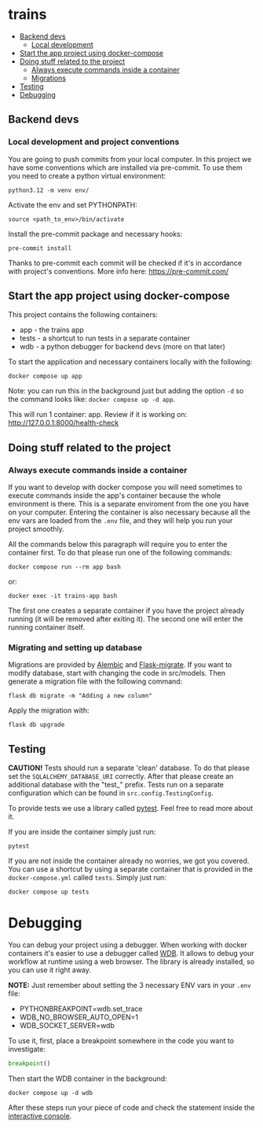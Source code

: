 # trains

* [Backend devs](#backend-devs)
  * [Local development](#local-development-and-project-conventions)
* [Start the app project using docker-compose](#start-the-app-project-using-docker-compose)
* [Doing stuff related to the project](#doing-stuff-related-to-the-project)
  * [Always execute commands inside a container](#always-execute-commands-inside-a-container)
  * [Migrations](#migrating-and-setting-up-database)
* [Testing](#testing)
* [Debugging](#debugging)


## Backend devs
### Local development and project conventions
You are going to push commits from your local computer.
In this project we have some conventions which are installed via pre-commit.
To use them you need to create a python virtual environment:
```shell
python3.12 -m venv env/
```

Activate the env and set PYTHONPATH:
```shell
source <path_to_env>/bin/activate
```

Install the pre-commit package and necessary hooks:
```shell
pre-commit install
```

Thanks to pre-commit each commit will be checked if it's in accordance with
project's conventions. More info here: https://pre-commit.com/


## Start the app project using docker-compose
This project contains the following containers:
- app - the trains app
- tests - a shortcut to run tests in a separate container
- wdb - a python debugger for backend devs (more on that later)

To start the application and necessary containers locally with the following:
```shell
docker compose up app
```
Note: you can run this in the background just but adding the option `-d` so the command looks like:
`docker compose up -d app`.

This will run 1 container: app. Review if it is working on:
http://127.0.0.1:8000/health-check


## Doing stuff related to the project
### Always execute commands inside a container
If you want to develop with docker compose you will need sometimes to execute commands
inside the app's container because the whole environment is there. This is a separate enviroment from the
one you have on your computer. Entering the container is also necessary because all the env vars are loaded
from the `.env` file, and they will help you run your project smoothly.

All the commands below this paragraph will require you to enter the container first. To do that
please run one of the following commands:
```shell
docker compose run --rm app bash
```
or:
```shell
docker exec -it trains-app bash
```

The first one creates a separate container if you have the project already running (it will be removed after
exiting it). The second one will enter the running container itself.

### Migrating and setting up database
Migrations are provided by [Alembic](https://alembic.sqlalchemy.org/en/latest/) and
[Flask-migrate](https://flask-migrate.readthedocs.io/en/latest/). If you want to modify database,
start with changing the code in src/models. Then generate a migration file with the following command:
```shell
flask db migrate -m "Adding a new column"
```

Apply the migration with:
```shell
flask db upgrade
```

## Testing
**CAUTION!** Tests should run a separate 'clean' database. To do that please set the
`SQLALCHEMY_DATABASE_URI` correctly. After that please create an additional database with the "test_" prefix.
Tests run on a separate configuration which can be found in `src.config.TestingConfig`.

To provide tests we use a library called [pytest](https://docs.pytest.org/en/8.0.x/). Feel free to read more about it.

If you are inside the container simply just run:
```shell
pytest
```
If you are not inside the container already no worries, we got you covered. You can use a shortcut by using a separate
container that is provided in the `docker-compose.yml` called `tests`. Simply just run:
```shell
docker compose up tests
```

# Debugging
You can debug your project using a debugger. When working with docker containers it's easier to use
a debugger called [WDB](https://github.com/Kozea/wdb). It allows to debug your workflow at runtime
using a web browser. The library is already installed, so you can use it right away.

**NOTE:** Just remember about setting the 3 necessary ENV vars in your `.env` file:
* PYTHONBREAKPOINT=wdb.set_trace
* WDB_NO_BROWSER_AUTO_OPEN=1
* WDB_SOCKET_SERVER=wdb

To use it, first, place a breakpoint somewhere in the code you want to investigate:
```python
breakpoint()
```
Then start the WDB container in the background:
```shell
docker compose up -d wdb
```

After these steps run your piece of code and check the statement inside the
[interactive console](http://127.0.0.1:1984/).

